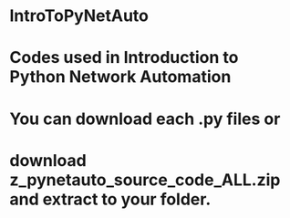 # IntroToPyNetAuto
# Codes used in Introduction to Python Network Automation
# You can download each .py files or
# download z_pynetauto_source_code_ALL.zip and extract to your folder.

